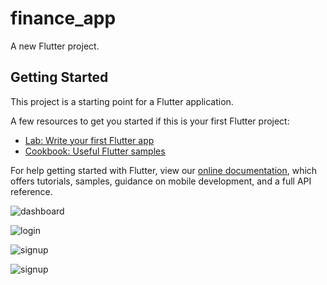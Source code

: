 # finance_app

A new Flutter project.

## Getting Started

This project is a starting point for a Flutter application.

A few resources to get you started if this is your first Flutter project:

- [Lab: Write your first Flutter app](https://flutter.dev/docs/get-started/codelab)
- [Cookbook: Useful Flutter samples](https://flutter.dev/docs/cookbook)

For help getting started with Flutter, view our
[online documentation](https://flutter.dev/docs), which offers tutorials,
samples, guidance on mobile development, and a full API reference.

![dashboard](https://user-images.githubusercontent.com/69036818/127518132-3e65353a-8069-4886-a62f-9e4cd92a8c18.png)


![login](https://user-images.githubusercontent.com/69036818/127518227-18f2a356-6d48-4bb0-8127-1c764f86cb4e.png)


![signup](https://user-images.githubusercontent.com/69036818/127518249-3d959896-9906-416c-a3c1-479178c97fac.png)


![signup](https://user-images.githubusercontent.com/69036818/127518273-b3bbe630-d0fd-4992-b81d-f10a37233e1b.png)


